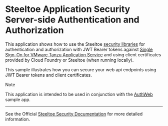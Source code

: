 ﻿# Steeltoe Application Security Server-side Authentication and Authorization

This application shows how to use the Steeltoe [security libraries](https://docs.steeltoe.io/api/v3/security/) for authentication and authorization with JWT Bearer tokens against [Single Sign-On for VMware Tanzu Application Service](https://docs.vmware.com/en/Single-Sign-On-for-VMware-Tanzu-Application-Service) and using client certificates provided by Cloud Foundry or Steeltoe (when running locally).

This sample illustrates how you can secure your web api endpoints using JWT Bearer tokens and client certificates.

> [!NOTE]
> This application is intended to be used in conjunction with the [AuthWeb](../AuthWeb) sample app.

---

See the Official [Steeltoe Security Documentation](https://docs.steeltoe.io/api/v3/security/) for more detailed information.

